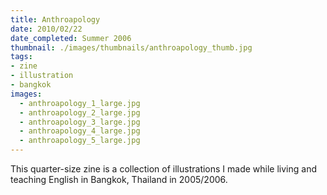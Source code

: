 ```yaml
---
title: Anthroapology
date: 2010/02/22
date_completed: Summer 2006
thumbnail: ./images/thumbnails/anthroapology_thumb.jpg
tags:
- zine
- illustration
- bangkok
images:
  - anthroapology_1_large.jpg
  - anthroapology_2_large.jpg
  - anthroapology_3_large.jpg
  - anthroapology_4_large.jpg
  - anthroapology_5_large.jpg
---
```


This quarter-size zine is a collection of illustrations I made while living and teaching English in Bangkok, Thailand in 2005/2006.
